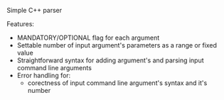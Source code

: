 Simple C++ parser

Features:
- MANDATORY/OPTIONAL flag for each argument
- Settable number of input argument's parameters as a range or fixed value
- Straightforward syntax for adding argument's and parsing input command line arguments
- Error handling for:
  * corectness of input command line argument's syntax and it's number
